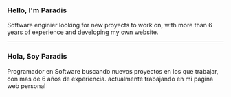 ### **Hello, I'm Paradis** ###

Software enginier looking for new proyects to work on, with more than 6 years of experience and developing my own website.

---
### **Hola, Soy Paradis** ###

Programador en Software buscando nuevos proyectos en los que trabajar, con mas de 6 años de experiencia. actualmente trabajando en mi pagina web personal
